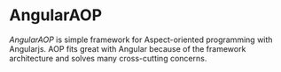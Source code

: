 AngularAOP
===========

*AngularAOP* is simple framework for Aspect-oriented programming with Angularjs.
AOP fits great with Angular because of the framework architecture and solves many cross-cutting concerns.

